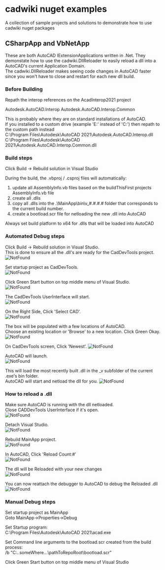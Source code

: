 # cadwiki nuget examples
A collection of sample projects and solutions to demonstrate how to use cadwiki nuget packages

## CSharpApp and VbNetApp  
These are both AutoCAD IExtensionApplications written in .Net.
They demonstate how to use the cadwiki.DllReloader to easily reload a dll into a AutoCAD's current Application Domain.  
The cadwiki.DllReloader makes seeing code changes in AutoCAD faster since you won't have to close and restart for each new dll build.  

### Before Building
Repath the interop references on the AcadInterop2021 project

Autodesk.AutoCAD.Interop
Autodesk.AutoCAD.Interop.Common

This is probably where they are on standard installations of AutoCAD.  
If you installed to a custom drive (example 'E:\' instead of 'C:\') then repath to the custom path instead  
C:\Program Files\Autodesk\AutoCAD 2021\Autodesk.AutoCAD.Interop.dll  
C:\Program Files\Autodesk\AutoCAD 2021\Autodesk.AutoCAD.Interop.Common.dll  

### Build steps
Click Build -> Rebuild solution in Visual Studio

During the build, the .vbproj / .csproj files will automatically:
1. update all AssemblyInfo.vb files based on the buildThisFirst projects AssemblyInfo.vb file
1. create all .dlls
1. copy all .dlls into the .\MainApp\bin\v_#.#.#.# folder that corresponds to the current build number.  
1. create a bootload.scr file for netloading the new .dll into AutoCAD

Always set build platform to x64 for .dlls that will be loaded into AutoCAD

### Automated Debug steps

Click Build -> Rebuild solution in Visual Studio.  
This is done to ensure all the .dll's are ready for the CadDevTools project.  
![NotFound](./VbNetApp/screenshots/automated-debug-0-rebuild-solution.png)   

Set startup project as CadDevTools.  
![NotFound](./VbNetApp/screenshots/automated-debug-1-set-startup-project.png)  

Click Green Start button on top middle menu of Visual Studio.  
![NotFound](./VbNetApp/screenshots/automated-debug-2-start-debug.png)  

The CadDevTools UserInterface will start.  
![NotFound](./VbNetApp/screenshots/automated-debug-3-CadDevTools-UserInterface.png)  

On the Right Side, Click 'Select CAD'.  
![NotFound](./VbNetApp/screenshots/automated-debug-4-CadDevTools-SelectCAD.png)  

The box will be populated with a few locations of AutoCAD.  
Choose an existing location or 'Browse' to a new location.
Click Green Okay. 
![NotFound](./VbNetApp/screenshots/automated-debug-5-CadDevTools-Select-AutoCAD-location.png)  

On CadDevTools screen, Click 'Newest'.
![NotFound](./VbNetApp/screenshots/automated-debug-6-CadDevTools-Newest.png)  

AutoCAD will launch.  
![NotFound](./VbNetApp/screenshots/automated-debug-7-CadDevTools-AutoCAD-Launch.png)    

This will load the most recently built .dll in the _v subfolder of the current .exe's bin folder.  
AutoCAD will start and netload the dll for you.
![NotFound](./VbNetApp/screenshots/automated-debug-8-CadDevTools-AutoCAD-netload.png)


### How to reload a .dll  
Make sure AutoCAD is running with the dll netloaded.  
Close CADDevTools UserInterface if it's open.  
![NotFound](./VbNetApp/screenshots/autocad-reload-a-dll-1-close-CadDevTools-Interface.png)  

Detach Visual Studio.  
![NotFound](./VbNetApp/screenshots/autocad-reload-a-dll-2-deatch-all.png)

Rebuild MainApp project.  
![NotFound](./VbNetApp/screenshots/autocad-reload-a-dll-3-rebuild-MainApp.png)  

In AutoCAD, Click 'Reload Count:#'  
![NotFound](./VbNetApp/screenshots/autocad-reload-a-dll-4-click-ReloadCount.png)    

The dll will be Reloaded with your new changes  
![NotFound](./VbNetApp/screenshots/autocad-reload-a-dll-5-dll-is-reloaded.png)   

You can now reattach the debugger to AutoCAD to debug the Reloaded .dll  
![NotFound](./VbNetApp/screenshots/autocad-reload-a-dll-6-attach-to-process.png)  

### Manual Debug steps
Set startup project as MainApp  
Goto MainApp->Properties->Debug  

Set Startup program:  
C:\Program Files\Autodesk\AutoCAD 2021\acad.exe  

Set Command line arguments to the bootload.scr created from the build process:  
/b "C:\..someWhere...\pathToRepoRoot\bootload.scr"  

Click Green Start button on top middle menu of Visual Studio  